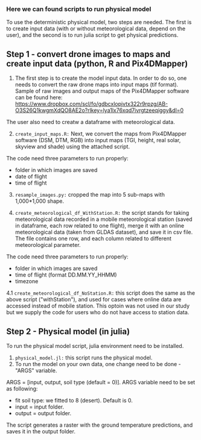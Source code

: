 ### Here we can found scripts to run physical model
To use the deterministic physical model, two steps are needed. 
The first is to create input data (with or without meteorological data, depend on the user), and the second is to run julia script to get physical predictions.

## Step 1 - convert drone images to maps and create input data (python, R and Pix4DMapper)
1. The first step is to create the model input data. In order to do so, one needs to convert the raw drone maps into input maps (tif format). Sample of raw images and output maps of the Pix4DMapper software can be found here: https://www.dropbox.com/scl/fo/gdbcxlopjvtx322r9rpzg/AB-O3S26Q1kwgmXdQO8AE2o?rlkey=lya1lx76xqd7ivrgtzeeqiggy&dl=0

The user also need to creatw a dataframe with meteorological data.

2. `create_input_maps.R:` Next, we convert the maps from Pix4DMapper software (DSM, DTM, RGB) into input maps (TGI, height, real solar, skyview and shade) using the attached script.  

The code need three parameters to run properly: 
  - folder in which images are saved
  - date of flight
  - time of flight

3. `resample_images.py:` cropped the map into 5 sub-maps with  1,000*1,000 shape.

4. `create_meteorological_df_WithStation.R:` the script stands for taking meteorological data recorded in a mobile meteorological station (saved in dataframe, each row related to one flight), merge it with an online meteorological data (taken from GLDAS dataset), and save it in csv file. The file contains one row, and each column related to different meteorological parameter.
    
The code need three parameters to run properly: 
  - folder in which images are saved
  - time of flight (format DD.MM.YY_HHMM)
  - timezone

  4.1 `create_meteorological_df_NoStation.R:` this script does the same as the above script ("withStation"), and used for cases where online data are accessed instead of mobile station. This optoin was not used in our study but we supply the code for users who do not have access to station data.

##  Step 2 - Physical model (in julia)
To run the physical model script, julia environment need to be installed.
1. `physical_model.jl:` this script runs the physical model.
2. To run the model on your own data, one change need to be done - "ARGS" variable.
   
ARGS = [input, output, soil type (default = 0)]. 
ARGS variable need to be set as following:  
- fit soil type: we fitted to 8 (desert). Default is 0.
- input = input folder.
- output = output folder.

The script generates a raster with the ground temperature predictions, and saves it in the output folder.
